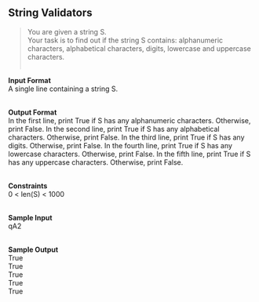 ## String Validators
> You are given a string S.<br/>Your task is to find out if the string S contains: alphanumeric characters, alphabetical characters, digits, lowercase and uppercase characters.<br/><br/>

**Input Format**<br/>
A single line containing a string S.<br/><br/>

**Output Format** <br/>
In the first line, print True if S has any alphanumeric characters. Otherwise, print False. 
In the second line, print True if S has any alphabetical characters. Otherwise, print False. 
In the third line, print True if S has any digits. Otherwise, print False. 
In the fourth line, print True if S has any lowercase characters. Otherwise, print False. 
In the fifth line, print True if S has any uppercase characters. Otherwise, print False.<br/><br/>

**Constraints**<br/>
0 < len(S) < 1000
<br/><br/>

**Sample Input**<br/>
qA2<br/><br/>

**Sample Output**<br/>
True<br/>
True<br/>
True<br/>
True<br/>
True